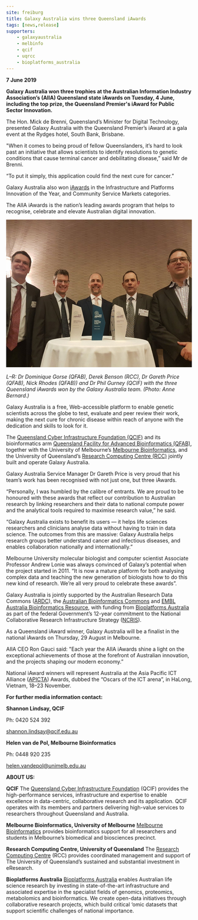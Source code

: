 ```yaml
---
site: freiburg
title: Galaxy Australia wins three Queensland iAwards
tags: [news,release]
supporters:
    - galaxyaustralia
    - melbinfo
    - qcif
    - uqrcc
    - bioplatforms_australia
---
```


**7 June 2019**

**Galaxy Australia won three trophies at the Australian Information Industry Association’s (AIIA) Queensland state iAwards on Tuesday, 4 June, including the top prize, the Queensland Premier's iAward for Public Sector Innovation.**

The Hon. Mick de Brenni, Queensland’s Minister for Digital Technology, presented Galaxy Australia with the Queensland Premier’s iAward at a gala event at the Rydges hotel, South Bank, Brisbane.

"When it comes to being proud of fellow Queenslanders, it’s hard to look past an initiative that allows scientists to identify resolutions to genetic conditions that cause terminal cancer and debilitating disease,” said Mr de Brenni.

“To put it simply, this application could find the next cure for cancer.”

Galaxy Australia also won [iAwards](https://www.aiia.com.au/iawards/about/2019-winners-and-merit-recipients?utm_source=2019+iAwards+Entrants&utm_campaign=7cc7851b56-EMAIL_CAMPAIGN_2017_06_08_COPY_01&utm_medium=email&utm_term=0_3bea717129-7cc7851b56-329590441) in the Infrastructure and Platforms Innovation of the Year, and Community Service Markets categories.

The AIIA iAwards is the nation’s leading awards program that helps to recognise, celebrate and elevate Australian digital innovation.

<div class="multiple-img">
    <img src="/assets/media/galaxy-iaward-qld.jpg" height="400px" alt="galaxy-iaward-qld.jpg" />
</div>

*L–R: Dr Dominique Gorse (QFAB), Derek Benson (RCC), Dr Gareth Price (QFAB), Nick Rhodes (QFAB)) and Dr Phil Gurney (QCIF) with the three Queensland iAwards won by the Galaxy Australia team. (Photo: Anne Bernard.)*

Galaxy Australia is a free, Web-accessible platform to enable genetic scientists across the globe to test, evaluate and peer review their work, making the next cure for chronic disease within reach of anyone with the dedication and skills to look for it.

The [Queensland Cyber Infrastructure Foundation (QCIF)](https://www.qcif.edu.au/) and its bioinformatics arm [Queensland Facility for Advanced Bioinformatics (QFAB)](https://qfab.org/), together with the University of Melbourne’s [Melbourne Bioinformatics](https://www.melbournebioinformatics.org.au/), and the University of Queensland’s [Research Computing Centre (RCC)](https://rcc.uq.edu.au/) jointly built and operate Galaxy Australia.

Galaxy Australia Service Manager Dr Gareth Price is very proud that his team’s work has been recognised with not just one, but three iAwards.  

“Personally, I was humbled by the calibre of entrants. We are proud to be honoured with these awards that reflect our contribution to Australian research by linking researchers and their data to national compute power and the analytical tools required to maximise research value,” he said.

“Galaxy Australia exists to benefit its users — it helps life sciences researchers and clinicians analyse data without having to train in data science. The outcomes from this are massive: Galaxy Australia helps research groups better understand cancer and infectious diseases, and enables collaboration nationally and internationally.”

Melbourne University molecular biologist and computer scientist Associate Professor Andrew Lonie was always convinced of Galaxy’s potential when the project started in 2011. “It is now a mature platform for both analysing complex data and teaching the new generation of biologists how to do this new kind of research. We’re all very proud to celebrate these awards”.

Galaxy Australia is jointly supported by the Australian Research Data Commons ([ARDC](https://ardc.edu.au/)), the [Australian Bioinformatics Commons](https://www.melbournebioinformatics.org.au/project/aust-bioinformatics-commons/) and [EMBL Australia Bioinformatics Resource](https://www.embl-abr.org.au/), with funding from [Bioplatforms Australia](https://www.bioplatforms.com/) as part of the federal Government’s 12-year commitment to the National Collaborative Research Infrastructure Strategy ([NCRIS](https://www.education.gov.au/national-collaborative-research-infrastructure-strategy-ncris)).

As a Queensland iAward winner, Galaxy Australia will be a finalist in the national iAwards on Thursday, 29 August in Melbourne.

AIIA CEO Ron Gauci said: "Each year the AIIA iAwards shine a light on the exceptional achievements of those at the forefront of Australian innovation, and the projects shaping our modern economy.”

National iAward winners will represent Australia at the Asia Pacific ICT Alliance ([APICTA](http://www.apicta.org/)) Awards, dubbed the “Oscars of the ICT arena”, in HaLong, Vietnam, 18–23 November.


**For further media information contact:**

**Shannon Lindsay, QCIF**

Ph: 0420 524 392

shannon.lindsay@qcif.edu.au

**Helen van de Pol, Melbourne Bioinformatics**

Ph: 0448 920 235

helen.vandepol@unimelb.edu.au


**ABOUT US:**

**QCIF**
The [Queensland Cyber Infrastructure Foundation](https://www.qcif.edu.au/) (QCIF) provides the high-performance services, infrastructure and expertise to enable excellence in data-centric, collaborative research and its application. QCIF operates with its members and partners delivering high-value services to researchers throughout Queensland and Australia.


**Melbourne Bioinformatics, University of Melbourne**
[Melbourne Bioinformatics](https://www.melbournebioinformatics.org.au/) provides bioinformatics support for all researchers and students in Melbourne’s biomedical and biosciences precinct.


**Research Computing Centre, University of Queensland**
The [Research Computing Centre](https://rcc.uq.edu.au/) (RCC) provides coordinated management and support of The University of Queensland’s sustained and substantial investment in eResearch.

**Bioplatforms Australia**
[Bioplatforms Australia](https://www.bioplatforms.com/) enables Australian life science research by investing in state-of-the-art infrastructure and associated expertise in the specialist fields of genomics, proteomics, metabolomics and bioinformatics. We create open-data initiatives through collaborative research projects, which build critical ‘omic datasets that support scientific challenges of national importance.
